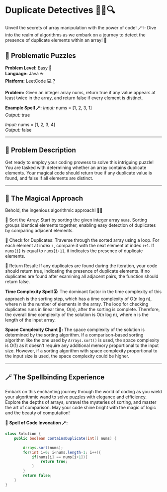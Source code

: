 # Duplicate Detectives 🕵️‍♂️🔍

Unveil the secrets of array manipulation with the power of code! 🪄✨ Dive into the realm of algorithms as we embark on a journey to detect the presence of duplicate elements within an array! 🔮

## 🚀 Problematic Puzzles

**Problem Level:** Easy 🍭  
**Language:** Java ☕  
**Platform:** LeetCode 💻 [?](https://leetcode.com/problems/contains-duplicate/description/)  

**Problem:** Given an integer array nums, return true if any value appears at least twice in the array, and return false if every element is distinct.  

**Example Spell 🪄:**
_Input:_
nums = [1, 2, 3, 1]  
_Output:_
true  

_Input:_
nums = [1, 2, 3, 4]  
_Output:_
false  

---

## 🌌 Problem Description

Get ready to employ your coding prowess to solve this intriguing puzzle! You are tasked with determining whether an array contains duplicate elements. Your magical code should return true if any duplicate value is found, and false if all elements are distinct.

---

## 🔮 The Magical Approach

Behold, the ingenious algorithmic approach! 🧙‍♂️

🌟 Sort the Array: Start by sorting the given integer array `nums`. Sorting groups identical elements together, enabling easy detection of duplicates by comparing adjacent elements.

🌟 Check for Duplicates: Traverse through the sorted array using a loop. For each element at index `i`, compare it with the next element at index `i+1`. If `nums[i]` is equal to `nums[i+1]`, it indicates the presence of duplicate elements.

🌟 Return Result: If any duplicates are found during the iteration, your code should return true, indicating the presence of duplicate elements. If no duplicates are found after examining all adjacent pairs, the function should return false.

**Time Complexity Spell ⏳:** The dominant factor in the time complexity of this approach is the sorting step, which has a time complexity of O(n log n), where n is the number of elements in the array. The loop for checking duplicates runs in linear time, O(n), after the sorting is complete. Therefore, the overall time complexity of the solution is O(n log n), where n is the length of the input array.

**Space Complexity Chant 🔮:** The space complexity of the solution is determined by the sorting algorithm. If a comparison-based sorting algorithm like the one used by `Arrays.sort()` is used, the space complexity is O(1) as it doesn't require any additional memory proportional to the input size. However, if a sorting algorithm with space complexity proportional to the input size is used, the space complexity could be higher.

---

## 🪄 The Spellbinding Experience

Embark on this enchanting journey through the world of coding as you wield your algorithmic wand to solve puzzles with elegance and efficiency. Explore the depths of arrays, unravel the mysteries of sorting, and master the art of comparison. May your code shine bright with the magic of logic and the beauty of computation!

🌟 **Spell of Code Invocation 🪄:**

```java
class Solution {
    public boolean containsDuplicate(int[] nums) {
    
        Arrays.sort(nums);
        for(int i=0; i<nums.length-1; i++){
            if(nums[i] == nums[i+1]){
                return true;
            }
        }
        return false;
    }
}
